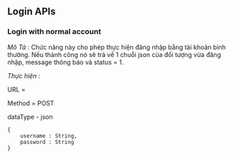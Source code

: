 ## Login APIs

### Login with normal account

*Mô Tả* : Chức năng này cho phép thực hiện đăng nhập bằng tài khoản bình thường.
Nếu thành công nó sẽ trả về 1 chuỗi json của đối tượng vừa đăng nhập, message thông báo và status = 1.

*Thực hiện* :

URL = [](http://103.237.98.230/login)

Method = POST

dataType - json 
```
{
	username : String, 
	password : String
}
```
